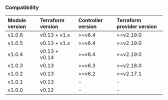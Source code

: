 ### Compatibility
Module version | Terraform version | Controller version | Terraform provider version
:--- | :--- | :--- | :---
v1.0.6 | v0.13 + v1.x | >=v6.4 | >=v2.19.0
v1.0.5 | v0.13 + v1.x | >=v6.4 | >=v2.19.0
v1.0.4 | v0.13 + v0.14 | >=v6.4 | >=v2.19.0
v1.0.3 | v0.13 | >=v6.3 | >=v2.18.0
v1.0.2 | v0.13 | >=v6.2 | >=v2.17.1
v1.0.1 | v0.13 | - | -
v1.0.0 | v0.12 | - | -